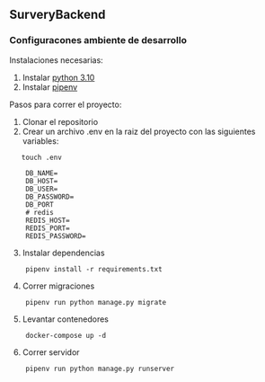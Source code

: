 ## SurveryBackend

### Configuracones ambiente de desarrollo
Instalaciones necesarias:
1. Instalar [python 3.10](https://www.python.org/downloads/release/python-3100/)
2. Instalar [pipenv](https://pypi.org/project/pipenv/)

Pasos para correr el proyecto:
1. Clonar el repositorio
2. Crear un archivo .env en la raiz del proyecto con las siguientes variables:
```
   touch .env
```
   
```
    DB_NAME=
    DB_HOST=
    DB_USER=
    DB_PASSWORD=
    DB_PORT
    # redis
    REDIS_HOST=
    REDIS_PORT=
    REDIS_PASSWORD=
 ```

3. Instalar dependencias
```
    pipenv install -r requirements.txt
```

4. Correr migraciones
```
    pipenv run python manage.py migrate
```

5. Levantar contenedores
```
    docker-compose up -d
```

6. Correr servidor
```
    pipenv run python manage.py runserver
```


